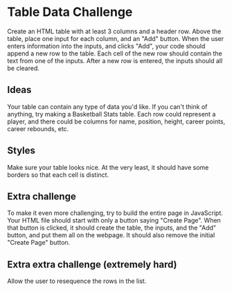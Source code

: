# Table Data Challenge
Create an HTML table with at least 3 columns and a header row. Above the table, place one input for each column, and an "Add" button. When the user enters information into the inputs, and clicks "Add", your code should append a new row to the table. Each cell of the new row should contain the text from one of the inputs. After a new row is entered, the inputs should all be cleared.

## Ideas
Your table can contain any type of data you'd like. If you can't think of anything, try making a Basketball Stats table. Each row could represent a player, and there could be columns for name, position, height, career points, career rebounds, etc.

## Styles
Make sure your table looks nice. At the very least, it should have some borders so that each cell is distinct.

## Extra challenge
To make it even more challenging, try to build the entire page in JavaScript. Your HTML file should start with only a button saying "Create Page". When that button is clicked, it should create the table, the inputs, and the "Add" button, and put them all on the webpage. It should also remove the initial "Create Page" button.

## Extra extra challenge (extremely hard)
Allow the user to resequence the rows in the list.